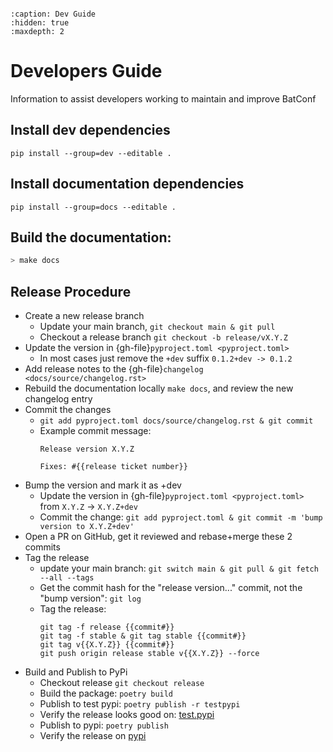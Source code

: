 ```{currentmodule} batconf
```
```{toctree}
:caption: Dev Guide
:hidden: true
:maxdepth: 2

```
# Developers Guide
Information to assist developers working to maintain and improve BatConf

## Install dev dependencies
`pip install --group=dev --editable .`

## Install documentation dependencies
`pip install --group=docs --editable .`


## Build the documentation:
```bash
> make docs
```


## Release Procedure
* Create a new release branch
  * Update your main branch, `git checkout main & git pull`
  * Checkout a release branch `git checkout -b release/vX.Y.Z`
* Update the version in {gh-file}`pyproject.toml <pyproject.toml>`
  * In most cases just remove the `+dev` suffix `0.1.2+dev -> 0.1.2`
* Add release notes to the {gh-file}`changelog <docs/source/changelog.rst>`
* Rebuild the documentation locally `make docs`, 
  and review the new changelog entry
* Commit the changes
  * `git add pyproject.toml docs/source/changelog.rst & git commit`
  * Example commit message:
    ```
    Release version X.Y.Z
    
    Fixes: #{{release ticket number}}
    ```
* Bump the version and mark it as +dev
  * Update the version in {gh-file}`pyproject.toml <pyproject.toml>`
    from `X.Y.Z` -> `X.Y.Z+dev`
  * Commit the change: `git add pyproject.toml & git commit -m 'bump version to X.Y.Z+dev'`
* Open a PR on GitHub, get it reviewed and rebase+merge these 2 commits
* Tag the release
  * update your main branch: 
    `git switch main & git pull & git fetch --all --tags`
  * Get the commit hash for the "release version..." commit, 
    not the "bump version": `git log`
  * Tag the release:
    ```
    git tag -f release {{commit#}}
    git tag -f stable & git tag stable {{commit#}}
    git tag v{{X.Y.Z}} {{commit#}}
    git push origin release stable v{{X.Y.Z}} --force
    ```
* Build and Publish to PyPi
  * Checkout release `git checkout release`
  * Build the package: `poetry build`
  * Publish to test pypi: `poetry publish -r testpypi`
  * Verify the release looks good on:
    [test.pypi](https://test.pypi.org/project/batconf/)
  * Publish to pypi: `poetry publish`
  * Verify the release on [pypi](https://pypi.org/project/batconf/)

